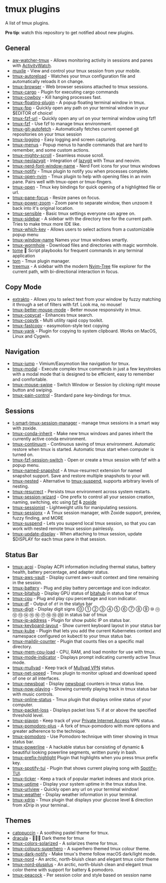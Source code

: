 # tmux plugins

A list of tmux plugins.

**Pro tip**: watch this repository to get notified about new plugins.

## General
- [aw-watcher-tmux](https://github.com/akohlbecker/aw-watcher-tmux) - Allows monitoring activity in sessions and panes with [ActivityWatch](https://activitywatch.net).
- [muxile](https://github.com/bjesus/muxile) - View and control your tmux session from your mobile.
- [tmux-autoreload](https://github.com/b0o/tmux-autoreload) - Watches your tmux configuration file and automatically reloads it on change.
- [tmux-browser](https://github.com/ofirgall/tmux-browser) - Web browser sessions attached to tmux sessions.
- [tmux-cargo](https://github.com/idevtier/tmux-cargo) - Plugin for executing cargo commands
- [tmux-cowboy](https://github.com/tmux-plugins/tmux-cowboy) - Kill hanging processes fast.
- [tmux-floating-plugin](https://github.com/lloydbond/tmux-floating-terminal) - A popup floating terminal window in tmux.
- [tmux-fpp](https://github.com/tmux-plugins/tmux-fpp) - Quickly open any path on your terminal window in your $EDITOR of choice!
- [tmux-fzf-url](https://github.com/wfxr/tmux-fzf-url) - Quickly open any url on your terminal window using fzf!
- [tmux-fzf](https://github.com/sainnhe/tmux-fzf) - Use fzf to manage tmux environment.
- [tmux-git-autofetch](https://github.com/thepante/tmux-git-autofetch/) - Automatically fetches current opened git repositories on your tmux session 
- [tmux-logging](https://github.com/tmux-plugins/tmux-logging) - Easy logging and screen capturing.
- [tmux-menus](https://github.com/jaclu/tmux-menus) - Popup menus to handle commands that are hard to remember, and some custom actions.
- [tmux-mighty-scroll](https://github.com/noscript/tmux-mighty-scroll) - Seamless mouse scroll.
- [tmux-neolazygit](https://github.com/AngryMorrocoy/tmux-neolazygit) - Integration of [lazygit](https://github.com/jesseduffield/lazygit) with Tmux and neovim.
- [tmux-nerd-font-window-name](https://github.com/joshmedeski/tmux-nerd-font-window-name) - Nerd Font icons for your tmux windows
- [tmux-notify](https://github.com/ChanderG/tmux-notify) - Tmux plugin to notify you when processes complete.
- [tmux-open-nvim](https://github.com/trevarj/tmux-open-nvim) - Tmux plugin to help with opening files in an nvim pane. Pairs well with tmux-open or tmux-fingers.
- [tmux-open](https://github.com/tmux-plugins/tmux-open) - Tmux key bindings for quick opening of a highlighted file or url.
- [tmux-pane-focus](https://github.com/graemedavidson/tmux-pane-focus) - Resize panes on focus.
- [tmux-power-zoom](https://github.com/jaclu/tmux-power-zoom) - Zoom pane to separate window, then unzoom it back into it's original location.
- [tmux-sensible](https://github.com/tmux-plugins/tmux-sensible) - Basic tmux settings everyone can agree on.
- [tmux-sidebar](https://github.com/tmux-plugins/tmux-sidebar) - A sidebar with the directory tree for the current path. Tries to make tmux more IDE like.
- [tmux-which-key](https://github.com/alexwforsythe/tmux-which-key) - Allows users to select actions from a customizable popup menu
- [tmux-window-name](https://github.com/ofirgall/tmux-window-name) Names your tmux windows smartly.
- [tmux-wormhole](https://github.com/gcla/tmux-wormhole) - Download files and directories with magic wormhole.
- [tome](https://github.com/laktak/tome) 🔁 Script playbooks for frequent commands in any terminal application
- [tpm](https://github.com/tmux-plugins/tpm) - Tmux plugin manager.
- [treemux](https://github.com/kiyoon/treemux) - A sidebar with the modern [Nvim-Tree](https://github.com/nvim-tree/nvim-tree.lua) file explorer for the current path, with bi-directional interaction in focus.


## Copy Mode
- [extrakto](https://github.com/laktak/extrakto) - Allows you to select text from your window by fuzzy matching it through a set of filters with fzf. Look ma, no mouse!
- [tmux-better-mouse-mode](https://github.com/NHDaly/tmux-better-mouse-mode) - Better mouse responsivity in tmux.
- [tmux-copycat](https://github.com/tmux-plugins/tmux-copycat) - Enhances tmux search.
- [tmux-copytk](https://github.com/crispy1989/tmux-copy-toolkit) - Multi utility rapid copy toolkit.
- [tmux-fastcopy](https://github.com/abhinav/tmux-fastcopy) - easymotion-style text copying
- [tmux-yank](https://github.com/tmux-plugins/tmux-yank) - Plugin for copying to system clipboard. Works on MacOS, Linux and Cygwin.


## Navigation
- [tmux-jump](https://github.com/schasse/tmux-jump) - Vimium/Easymotion like navigation for tmux.
- [tmux-modal](https://github.com/whame/tmux-modal) - Execute complex tmux commands in just a few keystrokes with a modal mode that is designed to be efficient, easy to remember and comfortable.
- [tmux-mouse-swipe](https://github.com/jaclu/tmux-mouse-swipe) - Switch Window or Session by clicking right mouse button and swiping.
- [tmux-pain-control](https://github.com/tmux-plugins/tmux-pain-control) - Standard pane key-bindings for tmux.


## Sessions
- [t-smart-tmux-session-manager](https://github.com/joshmedeski/t-smart-tmux-session-manager) - manage tmux sessions in a smart way with zoxide.
- [tmux-conda-inherit](https://github.com/oluevaera/tmux-conda-inherit) - Make new tmux windows and panes inherit the currently active conda environment.
- [tmux-continuum](https://github.com/tmux-plugins/tmux-continuum) - Continuous saving of tmux environment. Automatic restore when tmux is started. Automatic tmux start when computer is turned on.
- [tmux-fzf-session-switch](https://github.com/thuanpham2311/tmux-fzf-session-switch) - Open or create a tmux session with fzf with a popup menu.
- [tmux-named-snapshot](https://github.com/spywhere/tmux-named-snapshot) - A tmux-resurrect extension for named snapshot support. Save and restore multiple snapshots to your will.
- [tmux-nested](https://github.com/niqodea/tmux-nested) - Alternative to [tmux-suspend](https://github.com/MunifTanjim/tmux-suspend), supports arbitrary levels of nesting.
- [tmux-resurrect](https://github.com/tmux-plugins/tmux-resurrect) - Persists tmux environment across system restarts.
- [tmux-session-wizard](https://github.com/27medkamal/tmux-session-wizard) - One prefix to control all your session creation, naming, switching, etc using [fzf](https://github.com/junegunn/fzf) & [zoxide](https://github.com/ajeetdsouza/zoxide)
- [tmux-sessionist](https://github.com/tmux-plugins/tmux-sessionist) - Lightweight utils for manipulating sessions.
- [tmux-sessionx](https://github.com/omerxx/tmux-sessionx) - A Tmux session manager, with Zoxide support, preview, fuzzy finding, and MORE
- [tmux-suspend](https://github.com/MunifTanjim/tmux-suspend) - Lets you suspend local tmux session, so that you can work with nested remote tmux session painlessly.
- [tmux-update-display](https://github.com/lljbash/tmux-update-display) - When attaching to tmux session, update $DISPLAY for each tmux pane in that session.


## Status Bar
- [tmux-acpi](https://github.com/briansalehi/tmux-acpi) - Display ACPI information including thermal status, battery health, battery percentage, and adapter status.
- [tmux-aws-vault](https://github.com/mateimicu/tmux-aws-vault) - Display current aws-vault context and time remaining in the session.
- [tmux-battery](https://github.com/tmux-plugins/tmux-battery) - Plug and play battery percentage and icon indicator.
- [tmux-bitahub](https://github.com/Freed-Wu/tmux-bitahub) - Display GPU status of [bitahub](https://www.bitahub.com/) in status bar of tmux
- [tmux-cpu](https://github.com/tmux-plugins/tmux-cpu) - Plug and play cpu percentage and icon indicator.
- [tmux-df](https://github.com/tassaron/tmux-df) - Output of `df` in the status bar
- [tmux-digit](https://github.com/Freed-Wu/tmux-digit) - Display digit signs (⓪ ① ② ③ ④ ⑤ ⑥ ⑦ ⑧ ⑨ ⑩ ⑪ ⑫ ⑬ ⑭ ⑮ ⑯ ⑰ ⑱ ⑲ ⑳) in status bar of tmux
- [tmux-ip-address](https://github.com/anghootys/tmux-ip-address) - Plugin for show public IP on status bar.
- [tmux-keyboard-layout](https://github.com/imomaliev/tmux-keyboard-layout) - Show current keyboard layout in your status bar
- [tmux-kube](https://github.com/jonmosco/kube-tmux) - Plugin that lets you add the current Kubernetes context and namespace configured on kubectl to your tmux status bar.
- [tmux-maildir-counter](https://github.com/tmux-plugins/tmux-maildir-counter) - Plugin that counts files on a specific mail directory.
- [tmux-mem-cpu-load](https://github.com/thewtex/tmux-mem-cpu-load) - CPU, RAM, and load monitor for use with tmux.
- [tmux-mode-indicator](https://github.com/MunifTanjim/tmux-mode-indicator) - Displays prompt indicating currently active Tmux mode.
- [tmux-mullvad](https://github.com/jaclu/tmux-mullvad) - Keep track of [Mullvad VPN](https://mullvad.net/) status.
- [tmux-net-speed](https://github.com/tmux-plugins/tmux-net-speed) - Tmux plugin to monitor upload and download speed of one or all interfaces.
- [tmux-newsboat](https://github.com/tmux-plugins/tmux-newsboat) - Display [newsboat](https://newsboat.org) counters in tmux status line.
- [tmux-now-playing](https://github.com/spywhere/tmux-now-playing) - Showing currently playing track in tmux status bar with music controls.
- [tmux-online-status](https://github.com/tmux-plugins/tmux-online-status) - Tmux plugin that displays online status of your computer.
- [tmux-packet-loss](https://github.com/jaclu/tmux-packet-loss) - Displays packet loss % if at or above the specified threshold level.
- [tmux-piavpn](https://github.com/Brutuski/tmux-piavpn) - Keep track of your [Private Internet Access](https://www.privateinternetaccess.com/) VPN status.
- [tmux-pomodoro-plus](https://github.com/olimorris/tmux-pomodoro-plus) - A fork of tmux-pomodoro with more options and greater adherence to the technique.
- [tmux-pomodoro](https://github.com/swaroopch/tmux-pomodoro) - Use Pomodoro technique with timer showing in tmux status bar.
- [tmux-powerline](https://github.com/erikw/tmux-powerline) - A hackable status bar consisting of dynamic & beautiful looking powerline segments, written purely in bash.
- [tmux-prefix-highlight](https://github.com/tmux-plugins/tmux-prefix-highlight) Plugin that highlights when you press tmux prefix key.
- [tmux-spotify-tui](https://github.com/alexchaichan/tmux-spotify-tui) - Plugin that shows current playing song with [Spotify-TUI](https://github.com/Rigellute/spotify-tui).
- [tmux-ticker](https://github.com/Brutuski/tmux-ticker) - Keep a track of popular market indexes and stock price.
- [tmux-uptime](https://github.com/robhurring/tmux-uptime) - Display your system uptime in the tmux status line.
- [tmux-urlview](https://github.com/tmux-plugins/tmux-urlview) - Quickly open any url on your terminal window!
- [tmux-weather](https://github.com/aaronpowell/tmux-weather) - Display weather information in your terminal.
- [tmux-xdrip](https://github.com/Cian911/tmux-xdrip) - Tmux plugin that displays your glucose level & direction from xDrip in your terminal..


## Themes
- [catppuccin](https://github.com/catppuccin/tmux) - A soothing pastel theme for tmux.
- [dracula](https://github.com/dracula/tmux) - 🧛🏻‍♂️ Dark theme for tmux
- [tmux-colors-solarized](https://github.com/seebi/tmux-colors-solarized) - A solarizes theme for tmux.
- [tmux-colours-superhero](https://github.com/leighmcculloch/tmux-colours-superhero) - A superhero themed tmux colour theme.
- [tmux-dark-notify](https://github.com/erikw/tmux-dark-notify) - Make tmux's theme follow macOS dark/light mode.
- [tmux-nord](https://github.com/nordtheme/tmux) - An arctic, north-bluish clean and elegant tmux color theme
- [tmux-nord-plusplus](https://github.com/Wabri/tmux-nord-plusplus) - An arctic, north-bluish clean and elegant tmux color theme with support for battery & pomodoro.
- [tmux-peacock](https://github.com/imomaliev/tmux-peacock) - Per session color and style based on session name
